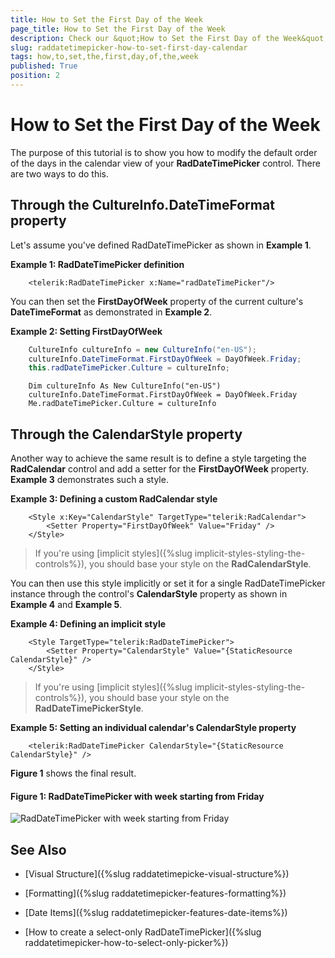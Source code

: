 ```yaml
---
title: How to Set the First Day of the Week
page_title: How to Set the First Day of the Week
description: Check our &quot;How to Set the First Day of the Week&quot; documentation article for the RadDateTimePicker {{ site.framework_name }} control.
slug: raddatetimepicker-how-to-set-first-day-calendar
tags: how,to,set,the,first,day,of,the,week
published: True
position: 2
---
```


# How to Set the First Day of the Week

The purpose of this tutorial is to show you how to modify the default order of the days in the calendar view of your __RadDateTimePicker__ control. There are two ways to do this.

## Through the CultureInfo.DateTimeFormat property

Let's assume you've defined RadDateTimePicker as shown in **Example 1**.

__Example 1: RadDateTimePicker definition__

```XAML
	<telerik:RadDateTimePicker x:Name="radDateTimePicker"/>
```

You can then set the **FirstDayOfWeek** property of the current culture's **DateTimeFormat** as demonstrated in **Example 2**.

__Example 2: Setting FirstDayOfWeek__

```C#
	CultureInfo cultureInfo = new CultureInfo("en-US");
	cultureInfo.DateTimeFormat.FirstDayOfWeek = DayOfWeek.Friday;
	this.radDateTimePicker.Culture = cultureInfo;
```
```VB.NET
	Dim cultureInfo As New CultureInfo("en-US")
	cultureInfo.DateTimeFormat.FirstDayOfWeek = DayOfWeek.Friday
	Me.radDateTimePicker.Culture = cultureInfo
```

## Through the CalendarStyle property

Another way to achieve the same result is to define a style targeting the **RadCalendar** control and add a setter for the **FirstDayOfWeek** property. **Example 3** demonstrates such a style.

__Example 3: Defining a custom RadCalendar style__

```XAML
	<Style x:Key="CalendarStyle" TargetType="telerik:RadCalendar">
		<Setter Property="FirstDayOfWeek" Value="Friday" />
	</Style>
```

>If you're using [implicit styles]({%slug implicit-styles-styling-the-controls%}), you should base your style on the __RadCalendarStyle__.

You can then use this style implicitly or set it for a single RadDateTimePicker instance through the control's **CalendarStyle** property as shown in **Example 4** and **Example 5**.

__Example 4: Defining an implicit style__

```XAML
	<Style TargetType="telerik:RadDateTimePicker">
		<Setter Property="CalendarStyle" Value="{StaticResource CalendarStyle}" />
	</Style>
```

>If you're using [implicit styles]({%slug implicit-styles-styling-the-controls%}), you should base your style on the __RadDateTimePickerStyle__.

__Example 5: Setting an individual calendar's CalendarStyle property__

```XAML
	<telerik:RadDateTimePicker CalendarStyle="{StaticResource CalendarStyle}" />
```

**Figure 1** shows the final result.

#### __Figure 1: RadDateTimePicker with week starting from Friday__

![RadDateTimePicker with week starting from Friday](images/dateTimePicker_how_to_set_first_week_day_calendar_010.png)

## See Also

 * [Visual Structure]({%slug raddatetimepicke-visual-structure%})

 * [Formatting]({%slug raddatetimepicker-features-formatting%})

 * [Date Items]({%slug raddatetimepicker-features-date-items%})

 * [How to create a select-only RadDateTimePicker]({%slug raddatetimepicker-how-to-select-only-picker%})

